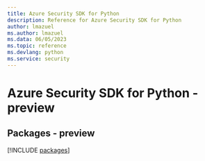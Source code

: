```yaml
---
title: Azure Security SDK for Python
description: Reference for Azure Security SDK for Python
author: lmazuel
ms.author: lmazuel
ms.data: 06/05/2023
ms.topic: reference
ms.devlang: python
ms.service: security
---
```

# Azure Security SDK for Python - preview
## Packages - preview
[!INCLUDE [packages](security-index.md)]